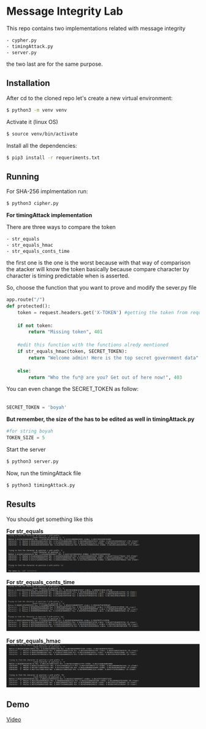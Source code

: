 # Message Integrity Lab

This repo contains two implementations related with message integrity

    - cypher.py
    - timingAttack.py
    - server.py

the two last are for the same purpose.

## Installation

After cd to the cloned repo let's create a new virtual environment:

```sh
$ python3 -m venv venv
```

Activate it (linux OS)
```sh
$ source venv/bin/activate
```

Install all the dependencies:

```sh
$ pip3 install -r requeriments.txt
```


## Running

For SHA-256 implmentation run: 

```sh
$ python3 cipher.py
```

**For timingAttack implementation**

There are three ways to compare the token
    
    - str_equals
    - str_equals_hmac
    - str_equals_conts_time

the first one is the one is the worst because with that way of comparison the atacker will know the token
basically because compare character by character is timing predictable when is asserted.

So, choose the function that you want to prove and modify the sever.py file 

```python
app.route("/")
def protected():
    token = request.headers.get('X-TOKEN') #getting the token from request header
    
    if not token:
        return "Missing token", 401

    #edit this function with the functions alredy mentioned
    if str_equals_hmac(token, SECRET_TOKEN):
        return "Welcome admin! Here is the top secret government data"

    else:
        return "Who the fu*@ are you? Get out of here now!", 403

```

You can even change the SECRET_TOKEN as follow:

```python

SECRET_TOKEN = 'boyah'

```

**But remember, the size of the has to be edited as well in timingAttack.py** 


```python
#for string boyah
TOKEN_SIZE = 5

```

Start the server

```sh
$ python3 server.py
```

Now, run the timingAttack file

```sh
$ python3 timingAttack.py
```

## Results

You should get something like this


**For str_equals**
![alt text](https://github.com/virtualmonkey/CIFRADO_LAB3/blob/master/no_time_constant.png)

**For str_equals_conts_time**
![alt text](https://github.com/virtualmonkey/CIFRADO_LAB3/blob/master/time_constant_XOR.png)

**For str_equals_hmac**
![alt text](https://github.com/virtualmonkey/CIFRADO_LAB3/blob/master/time_constant_hmac.png)


## Demo

[Video](https://youtu.be/cPeBtGOMj94)